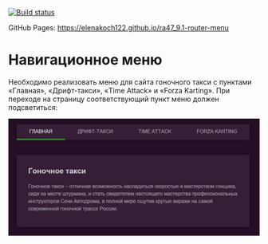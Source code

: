 [![Build status](https://ci.appveyor.com/api/projects/status/5g66y62fmp1ipnei?svg=true)](https://ci.appveyor.com/project/elenakoch122/ra47-9-1-router-menu)

GitHub Pages: https://elenakoch122.github.io/ra47_9.1-router-menu

Навигационное меню
===

Необходимо реализовать меню для сайта гоночного такси с пунктами «Главная», «Дрифт-такси», «Time Attack» и «Forza Karting». При переходе на страницу соответствующий пункт меню должен подсветиться:

![Навигационное меню](./assets/menu.jpg)
